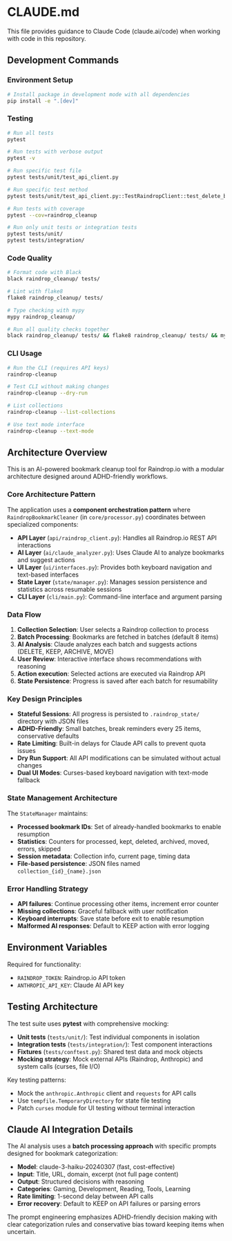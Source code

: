# CLAUDE.md

This file provides guidance to Claude Code (claude.ai/code) when working with code in this repository.

## Development Commands

### Environment Setup
```bash
# Install package in development mode with all dependencies
pip install -e ".[dev]"
```

### Testing
```bash
# Run all tests
pytest

# Run tests with verbose output
pytest -v

# Run specific test file
pytest tests/unit/test_api_client.py

# Run specific test method
pytest tests/unit/test_api_client.py::TestRaindropClient::test_delete_bookmark_success

# Run tests with coverage
pytest --cov=raindrop_cleanup

# Run only unit tests or integration tests
pytest tests/unit/
pytest tests/integration/
```

### Code Quality
```bash
# Format code with Black
black raindrop_cleanup/ tests/

# Lint with flake8
flake8 raindrop_cleanup/ tests/

# Type checking with mypy
mypy raindrop_cleanup/

# Run all quality checks together
black raindrop_cleanup/ tests/ && flake8 raindrop_cleanup/ tests/ && mypy raindrop_cleanup/
```

### CLI Usage
```bash
# Run the CLI (requires API keys)
raindrop-cleanup

# Test CLI without making changes
raindrop-cleanup --dry-run

# List collections
raindrop-cleanup --list-collections

# Use text mode interface
raindrop-cleanup --text-mode
```

## Architecture Overview

This is an AI-powered bookmark cleanup tool for Raindrop.io with a modular architecture designed around ADHD-friendly workflows.

### Core Architecture Pattern

The application uses a **component orchestration pattern** where `RaindropBookmarkCleaner` (in `core/processor.py`) coordinates between specialized components:

- **API Layer** (`api/raindrop_client.py`): Handles all Raindrop.io REST API interactions
- **AI Layer** (`ai/claude_analyzer.py`): Uses Claude AI to analyze bookmarks and suggest actions
- **UI Layer** (`ui/interfaces.py`): Provides both keyboard navigation and text-based interfaces
- **State Layer** (`state/manager.py`): Manages session persistence and statistics across resumable sessions
- **CLI Layer** (`cli/main.py`): Command-line interface and argument parsing

### Data Flow

1. **Collection Selection**: User selects a Raindrop collection to process
2. **Batch Processing**: Bookmarks are fetched in batches (default 8 items)
3. **AI Analysis**: Claude analyzes each batch and suggests actions (DELETE, KEEP, ARCHIVE, MOVE)
4. **User Review**: Interactive interface shows recommendations with reasoning
5. **Action execution**: Selected actions are executed via Raindrop API
6. **State Persistence**: Progress is saved after each batch for resumability

### Key Design Principles

- **Stateful Sessions**: All progress is persisted to `.raindrop_state/` directory with JSON files
- **ADHD-Friendly**: Small batches, break reminders every 25 items, conservative defaults
- **Rate Limiting**: Built-in delays for Claude API calls to prevent quota issues  
- **Dry Run Support**: All API modifications can be simulated without actual changes
- **Dual UI Modes**: Curses-based keyboard navigation with text-mode fallback

### State Management Architecture

The `StateManager` maintains:
- **Processed bookmark IDs**: Set of already-handled bookmarks to enable resumption
- **Statistics**: Counters for processed, kept, deleted, archived, moved, errors, skipped
- **Session metadata**: Collection info, current page, timing data
- **File-based persistence**: JSON files named `collection_{id}_{name}.json`

### Error Handling Strategy

- **API failures**: Continue processing other items, increment error counter
- **Missing collections**: Graceful fallback with user notification  
- **Keyboard interrupts**: Save state before exit to enable resumption
- **Malformed AI responses**: Default to KEEP action with error logging

## Environment Variables

Required for functionality:
- `RAINDROP_TOKEN`: Raindrop.io API token
- `ANTHROPIC_API_KEY`: Claude AI API key

## Testing Architecture

The test suite uses **pytest** with comprehensive mocking:

- **Unit tests** (`tests/unit/`): Test individual components in isolation
- **Integration tests** (`tests/integration/`): Test component interactions
- **Fixtures** (`tests/conftest.py`): Shared test data and mock objects
- **Mocking strategy**: Mock external APIs (Raindrop, Anthropic) and system calls (curses, file I/O)

Key testing patterns:
- Mock the `anthropic.Anthropic` client and `requests` for API calls
- Use `tempfile.TemporaryDirectory` for state file testing
- Patch `curses` module for UI testing without terminal interaction

## Claude AI Integration Details

The AI analysis uses a **batch processing approach** with specific prompts designed for bookmark categorization:

- **Model**: claude-3-haiku-20240307 (fast, cost-effective)
- **Input**: Title, URL, domain, excerpt (not full page content)
- **Output**: Structured decisions with reasoning
- **Categories**: Gaming, Development, Reading, Tools, Learning
- **Rate limiting**: 1-second delay between API calls
- **Error recovery**: Default to KEEP on API failures or parsing errors

The prompt engineering emphasizes ADHD-friendly decision making with clear categorization rules and conservative bias toward keeping items when uncertain.